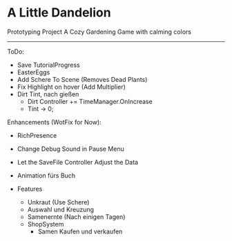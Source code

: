 # A Little Dandelion
Prototyping Project
A Cozy Gardening Game with calming colors

---
ToDo:
- Save TutorialProgress
- EasterEggs
- Add Schere To Scene (Removes Dead Plants)
- Fix Highlight on hover (Add Multiplier)
- Dirt Tint, nach gießen
  - Dirt Controller += TimeManager.OnIncrease
  - Tint -> 0;


Enhancements (WotFix for Now):
- RichPresence
- Change Debug Sound in Pause Menu
- Let the SaveFile Controller Adjust the Data
- Animation fürs Buch

- Features
  - Unkraut (Use Schere)
  - Auswahl und Kreuzung
  - Samenernte (Nach einigen Tagen)
  - ShopSystem
    - Samen Kaufen und verkaufen
